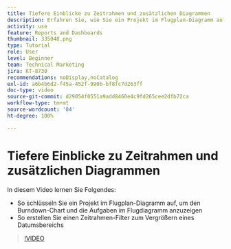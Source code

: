 ```yaml
---
title: Tiefere Einblicke zu Zeitrahmen und zusätzlichen Diagrammen
description: Erfahren Sie, wie Sie ein Projekt im Flugplan-Diagramm aufschlüsseln, damit der Burndown-Chart und die Aufgaben im Flugdiagramm in der [!UICONTROL erweiterten Analyse] erscheinen.
activity: use
feature: Reports and Dashboards
thumbnail: 335048.png
type: Tutorial
role: User
level: Beginner
team: Technical Marketing
jira: KT-8730
recommendations: noDisplay,noCatalog
exl-id: a6b4b6d2-f45a-452f-990b-bf8fc7d263ff
doc-type: video
source-git-commit: d29054f0551a9add8460e4c9fd265cee2dfb72ca
workflow-type: tm+mt
source-wordcount: '84'
ht-degree: 100%

---
```


# Tiefere Einblicke zu Zeitrahmen und zusätzlichen Diagrammen

In diesem Video lernen Sie Folgendes:

* So schlüsseln Sie ein Projekt im Flugplan-Diagramm auf, um den Burndown-Chart und die Aufgaben im Flugdiagramm anzuzeigen
* So erstellen Sie einen Zeitrahmen-Filter zum Vergrößern eines Datumsbereichs

>[!VIDEO](https://video.tv.adobe.com/v/335048/?quality=12&learn=on)
